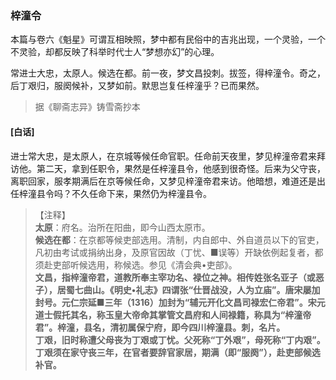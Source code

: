 <script type="text/javascript">
    var head = document.getElementsByTagName('head')[0];
    cssURL = '/public/liao.css';
    linkTag = document.createElement('link');
    linkTag.href = cssURL;
    linkTag.setAttribute('type','text/css');
    linkTag.setAttribute('rel','stylesheet');
    head.appendChild(linkTag);
</script>
### 梓潼令

本篇与卷六《魁星》可谓互相映照，梦中都有民俗中的吉兆出现，一个灵验，一个不灵验，却都反映了科举时代士人“梦想亦幻”的心理。

常进士大忠，太原人。候选在都。前一夜，梦文昌投刺。拔签，得梓潼令。奇之，后丁艰归，服阕候补，又梦如前。默思岂复任梓潼乎？已而果然。

</section>

> 据《聊斋志异》铸雪斋抄本

#### [白话]
<aside>

进士常大忠，是太原人，在京城等候任命官职。任命前天夜里，梦见梓潼帝君来拜访他。第二天，拿到任职令，果然是任梓潼县令，他感到很奇怪。后来为父守丧，离职回家，服孝期满后在京等候任命，又梦见梓潼帝君来访。他暗想，难道还是出任梓潼县令吗？不久任命下来，果然仍为梓潼县令。

</aside>

> 【注释】  
<b>太原</b>：府名。治所在阳曲，即今山西太原市。  
<b>候选在都</b>：在京都等候吏部选用。清制，内自郎中、外自道员以下的官吏，凡初由考试或捐纳出身，及原官因故（丁忧、■误等）开缺依例起复者，都须赴吏部听候选用，称候选。参见《清会典•吏部》。  
<b>文昌，指梓潼帝君，道教所奉主宰功名、禄位之神。相传姓张名亚子（或恶子），居蜀七曲山。《明史•礼志》四谓张“仕晋战没，人为立庙”。唐宋屡加封号。元仁宗延■三年（1316）加封为“辅元开化文昌司禄宏仁帝君”。宋元道士假托其名，称玉皇大帝命其掌管文昌府和人间禄籍，称具为“梓潼帝君”。梓潼，县名，清初属保宁府，即今四川梓潼县。刺，名片。  
<b>丁艰，旧时称遭父母丧为丁艰或丁忧。父死称“丁外艰”，母死称“丁内艰”。丁艰须在家守丧三年，在官者要辞官家居，期满（即“服阕”），赴吏部候选补官。  
